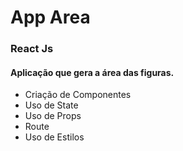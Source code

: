 <h1>App Area</h1>
<h3>React Js</h3>

<h4>
   Aplicação que gera a área das figuras.
</h4>
<ul>
	<li>Criação de Componentes</li>
	<li>Uso de State</li>
	<li>Uso de Props</li>
	<li>Route</li>
	<li>Uso de Estilos</li>
</ul>
